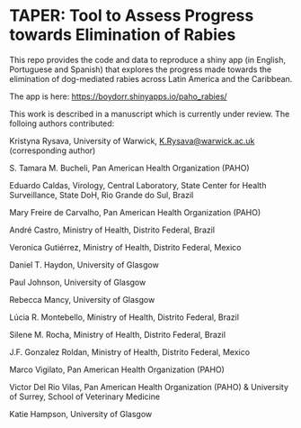 # TAPER: Tool to Assess Progress towards Elimination of Rabies

This repo provides the code and data to reproduce a shiny app (in English, Portuguese and Spanish) that explores the progress made towards the elimination of dog-mediated rabies across Latin America and the Caribbean. 

The app is here: https://boydorr.shinyapps.io/paho_rabies/

This work is described in a manuscript which is currently under review. The folloing authors contributed:

Kristyna Rysava, University of Warwick, K.Rysava@warwick.ac.uk (corresponding author)

S. Tamara M. Bucheli, Pan American Health Organization (PAHO)

Eduardo Caldas, Virology, Central Laboratory, State Center for Health Surveillance, State DoH, Rio Grande do Sul, Brazil

Mary Freire de Carvalho, Pan American Health Organization (PAHO)

André Castro, Ministry of Health, Distrito Federal, Brazil

Veronica Gutiérrez, Ministry of Health, Distrito Federal, Mexico

Daniel T. Haydon, University of Glasgow

Paul Johnson, University of Glasgow

Rebecca Mancy, University of Glasgow 

Lúcia R. Montebello, Ministry of Health, Distrito Federal, Brazil 

Silene M. Rocha, Ministry of Health, Distrito Federal, Brazil

J.F. Gonzalez Roldan, Ministry of Health, Distrito Federal, Mexico

Marco Vigilato, Pan American Health Organization (PAHO)

Victor Del Rio Vilas, Pan American Health Organization (PAHO) & University of Surrey, School of Veterinary Medicine

Katie Hampson, University of Glasgow
